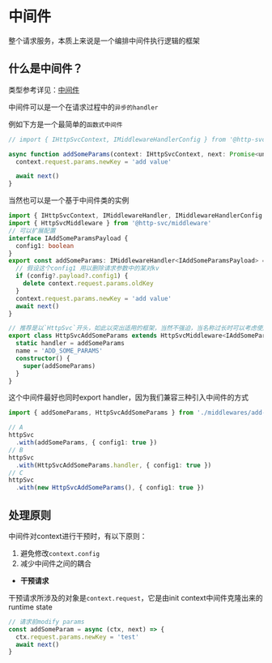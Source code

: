 # 中间件 <Badge type="tip" text="概念介绍" />

整个请求服务，本质上来说是一个编排中间件执行逻辑的框架

## 什么是中间件？

类型参考详见：[中间件](../guide/reference/interface-middleware-builtin.md)

中间件可以是一个在请求过程中的`异步的handler`

例如下方是一个最简单的`函数式中间件`

```ts
// import { IHttpSvcContext, IMiddlewareHandlerConfig } from '@http-svc/types'

async function addSomeParams(context: IHttpSvcContext, next: Promise<unknow>, config: IMiddlewareHandlerConfig) {
  context.request.params.newKey = 'add value'

  await next()
}
```

当然也可以是一个基于中间件类的实例

```ts
import { IHttpSvcContext, IMiddlewareHandler, IMiddlewareHandlerConfig } from '@http-svc/types'
import { HttpSvcMiddleware } from '@http-svc/middleware'
// 可以扩展配置
interface IAddSomeParamsPayload {
  config1: boolean
}
export const addSomeParams: IMiddlewareHandler<IAddSomeParamsPayload> = async function (ctx, next, config) {
  // 假设这个config1 用以删除请求参数中的某对kv
  if (config?.payload?.config1) {
    delete context.request.params.oldKey
  }
  context.request.params.newKey = 'add value'
  await next()
}

// 推荐是以`HttpSvc`开头，如此以突出适用的框架，当然不强迫，当名称过长时可以考虑使用 `AddSomeParams`
export class HttpSvcAddSomeParams extends HttpSvcMiddleware<IAddSomeParamsPayload> {
  static handler = addSomeParams
  name = 'ADD_SOME_PARAMS'
  constructor() {
    super(addSomeParams)
  }
}

```

这个中间件最好也同时export handler，因为我们兼容三种引入中间件的方式

```ts
import { addSomeParams, HttpSvcAddSomeParams } from './middlewares/add-some-params' // 假设这个中间件在这

// A
httpSvc
  .with(addSomeParams, { config1: true })
// B
httpSvc
  .with(HttpSvcAddSomeParams.handler, { config1: true })
// C
httpSvc
  .with(new HttpSvcAddSomeParams(), { config1: true })

```

## 处理原则

中间件对context进行干预时，有以下原则：

1. 避免修改`context.config`
2. 减少中间件之间的耦合

- **干预请求**

干预请求所涉及的对象是`context.request`，它是由init context中间件克隆出来的runtime state

```ts
// 请求前modify params
const addSomeParam = async (ctx, next) => {
  ctx.request.params.newKey = 'test'
  await next()
}
```
